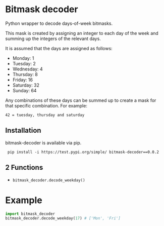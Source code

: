# Bitmask decoder

Python wrapper to decode days-of-week bitmasks.

This mask is created by assigning an integer to each day of the week and summing up the integers of the relevant days.

It is assumed that the days are assigned as follows:

- Monday: 1
- Tuesday: 2
- Wednesday: 4
- Thursday: 8
- Friday: 16
- Saturday: 32
- Sunday: 64

Any combinations of these days can be summed up to create a mask for that specific combination. For example:

`42 = tuesday, thursday and saturday`

## Installation
bitmask-decoder is available via pip.

` pip install -i https://test.pypi.org/simple/ bitmask-decoder==0.0.2`


## 2 Functions
- `bitmask_decoder.decode_weekday()`

# Example

```python
import bitmask_decoder
bitmask_decoder.decode_weekday(17) # ['Mon', 'Fri']
```
